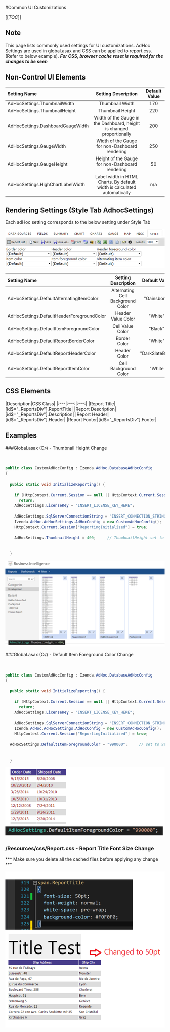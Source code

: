 #Common UI Customizations

[[_TOC_]]

## Note

This page lists commonly used settings for UI customizations. AdHoc Settings are used in global.asax and CSS can be applied to report.css. 
(Refer to below example). 
***For CSS, browser cache reset is required for the changes to be seen***

## Non-Control UI Elements


|Setting Name|Setting Description|Default Value|
|:---|:---:|:---:|
|AdHocSettings.ThumbnailWidth|Thumbnail Width|170|
|AdHocSettings.ThumbnailHeight|Thumbnail Height|220|
|AdHocSettings.DashboardGaugeWidth|Width of the Gauge in the Dashboard, height is changed proportionally|200|
|AdHocSettings.GaugeWidth|Width of the Gauge for non-Dashboard rendering|250|
|AdHocSettings.GaugeHeight|Height of the Gauge for non-Dashboard rendering|50|
|AdHocSettings.HighChartLabelWidth|Label width in HTML Charts. By default width is calculated automatically|n/a|


## Rendering Settings (Style Tab AdhocSettings)

Each adHoc setting corresponds to the below setting under Style Tab

![](/FAQ/Common-UI-Customizations/StyleTab.png)


|Setting Name|Setting Description|Default Value|
|:---|:---:|:---:|
|AdHocSettings.DefaultAlternatingItemColor|Alternating Cell Background Color|"Gainsboro"|
|AdHocSettings.DefaultHeaderForegroundColor|Header Value Color|"White"|
|AdHocSettings.DefaultItemForegroundColor|Cell Value Color|"Black"|
|AdHocSettings.DefaultReportBorderColor|Border Color|"White"|
|AdHocSettings.DefaultReportHeaderColor|Header Color|"DarkSlateBlue"|
|AdHocSettings.DefaultReportItemColor|Cell Background Color|"White|

## CSS Elements

|Description|CSS Class|
|:---|:---:|:---:|
|Report Title|[id$="_ReportsDiv"].ReportTitle|
|Report Description|[id$="_ReportsDiv"].Description|
|Report Header|[id$="_ReportsDiv"].Header|
|Report Footer|[id$="_ReportsDiv"].Footer|


## Examples

###Global.asax (C♯)  - Thumbnail Height Change


```csharp


public class CustomAdHocConfig : Izenda.AdHoc.DatabaseAdHocConfig
{

  public static void InitializeReporting() {

    if (HttpContext.Current.Session == null || HttpContext.Current.Session["ReportingInitialized"] != null)
      return;
    AdHocSettings.LicenseKey = "INSERT_LICENSE_KEY_HERE";

    AdHocSettings.SqlServerConnectionString = "INSERT_CONNECTION_STRING_HERE";
    Izenda.AdHoc.AdHocSettings.AdHocConfig = new CustomAdHocConfig();
    HttpContext.Current.Session["ReportingInitialized"] = true;

    AdHocSettings.ThumbnailHeight = 400;     // ThumbnailHeight set to 400


  }
```
![](/FAQ/Common-UI-Customizations/TH_Height_400_2.png)





###Global.asax (C♯)  - Default Item Foreground Color Change


```csharp


public class CustomAdHocConfig : Izenda.AdHoc.DatabaseAdHocConfig
{

  public static void InitializeReporting() {

    if (HttpContext.Current.Session == null || HttpContext.Current.Session["ReportingInitialized"] != null)
      return;
    AdHocSettings.LicenseKey = "INSERT_LICENSE_KEY_HERE";

    AdHocSettings.SqlServerConnectionString = "INSERT_CONNECTION_STRING_HERE";
    Izenda.AdHoc.AdHocSettings.AdHocConfig = new CustomAdHocConfig();
    HttpContext.Current.Session["ReportingInitialized"] = true;

  AdHocSettings.DefaultItemForegroundColor = "990000";     // set to 990000, which is 'RED' in hex


  }
```
![](/FAQ/Common-UI-Customizations/foreground.png)






### /Resources/css/Report.css - Report Title Font Size Change

*** Make sure you delete all the cached files before applying any change ***

![](/FAQ/Common-UI-Customizations/ReportTitle.png)


